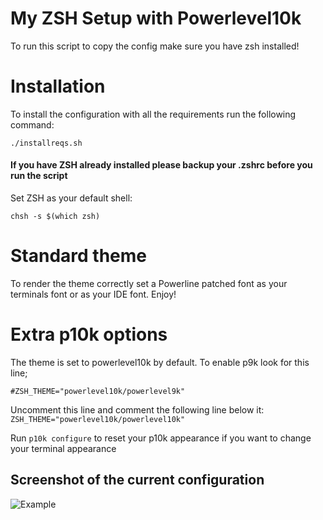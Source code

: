 # My ZSH Setup with Powerlevel10k

To run this script to copy the config make sure you have zsh installed!

# Installation

To install the configuration with all the requirements run the following command: 

`./installreqs.sh`

#### If you have ZSH already installed please backup your .zshrc before you run the script

Set ZSH as your default shell:

`chsh -s $(which zsh)`

# Standard theme

To render the theme correctly set a Powerline patched font as your terminals font or as your IDE font. Enjoy!

# Extra p10k options

The theme is set to powerlevel10k by default. To enable p9k look for this line;

`#ZSH_THEME="powerlevel10k/powerlevel9k"`

Uncomment this line and comment the following line below it:
`ZSH_THEME="powerlevel10k/powerlevel10k"`

Run `p10k configure` to reset your p10k appearance if you want to change your terminal appearance

## Screenshot of the current configuration

![Example](https://i.imgur.com/qnJhHKI.png)
